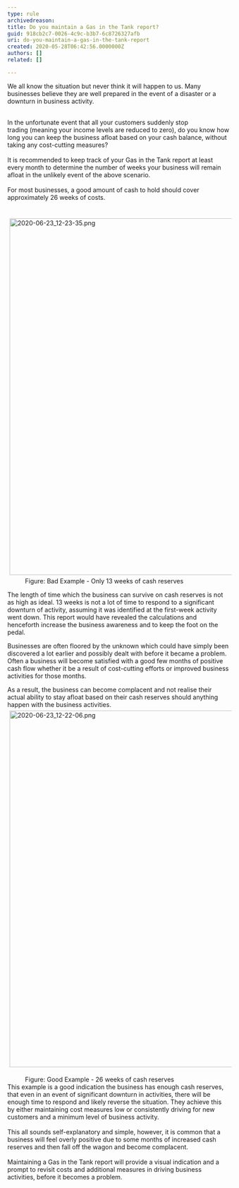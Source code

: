 ```yaml
---
type: rule
archivedreason: 
title: Do you maintain a Gas in the Tank report?
guid: 918cb2c7-0026-4c9c-b3b7-6c8726327afb
uri: do-you-maintain-a-gas-in-the-tank-report
created: 2020-05-28T06:42:56.0000000Z
authors: []
related: []

---
```



​​​We all know the situation but never think it will happen to us. Many businesses believe they are well prepared in the event of a disaster or a downturn in business activity.<br><div><br></div><div>In the unfortunate event that all your customers suddenly stop trading&#160;(meaning your income levels are reduced to zero), do you know how long you can keep the business afloat based on your cash balance, without taking any cost-cutting measures?<br></div><div><br></div><div>It is recommended to keep&#160;track of your Gas in the Tank report at least every month to determine the number of weeks your business will remain afloat in the unlikely event of the above scenario.<br></div><div><br></div><div>For most businesses, a good amount of cash to hold should cover approximately 26 weeks&#160;of costs.&#160;<br></div><div><br></div><div>​​<img src="/SiteAssets/do-you-report-the-business-weekly-gas-in-the-tank/2020-06-23_12-23-35.png" alt="2020-06-23_12-23-35.png" style="margin&#58;5px;width&#58;808px;" /><br></div><dd class="ssw15-rteElement-FigureBad">Figure&#58; Bad Example ​- Only 13 weeks of cash reserves<br></dd><p class="ssw15-rteElement-P">The length of time which the business can survive on cash reserves is not as high as ideal.&#160;13 weeks is not a lot of time to respond to a significant downturn of activity, assuming it was identified at the first-week activity went down. This report would have revealed the calculations and henceforth&#160;increase the business awareness and to keep the foot on the pedal.&#160;<br></p><p class="ssw15-rteElement-P">Businesses are often&#160;floored by the unknown which could have simply been discovered a lot earlier and possibly dealt with before it became a problem. Often a business will become satisfied with a good few months of positive cash flow whether it be a result of cost-cutting efforts or improved business activities for those months.&#160;<br></p><p class="ssw15-rteElement-P">As a result, the business can become complacent and not realise their actual ability to stay afloat based on their cash reserves should anything happen with the business activities.<br><img src="/SiteAssets/do-you-report-the-business-weekly-gas-in-the-tank/2020-06-23_12-22-06.png" alt="2020-06-23_12-22-06.png" style="margin&#58;5px;width&#58;808px;" /><br></p><div><dd class="ssw15-rteElement-FigureGood">Figure&#58; Good Example - 26 weeks of cash reserves&#160;<br></dd>This example is a good indication the business has enough cash reserves, that even in an event of significant downturn in activities, there will be enough time to respond and likely reverse the situation.&#160;They achieve this by either maintaining cost measures low or consistently driving for new customers and a minimum level of business activity.&#160;<br></div><div><br></div><div>This all sounds self-explanatory and simple, however, it is common that a business will feel overly&#160;positive due to some months of&#160;increased cash reserves and then&#160;fall&#160;off the wagon and become&#160;complacent.&#160;<br></div><div>​<br></div><div>Maintaining a Gas in the Tank report will provide a visual indication and a prompt to revisit costs and&#160;additional&#160;measures in driving business activities, before it becomes a problem.<br></div>
<br><excerpt class='endintro'></excerpt><br>
<p>​<br><br></p>


